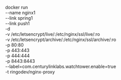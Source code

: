 docker run \
--name nginx1 \
--link spring1 \
--link push1 \
-d \
-v /etc/letsencrypt/live/:/etc/nginx/ssl/live/:ro \
-v /etc/letsencrypt/archive/:/etc/nginx/ssl/archive/:ro \
-p 80:80 \
-p 443:443 \
-p 444:444 \
-p 8443:8443 \
--label=com.centurylinklabs.watchtower.enable=true \
-t ringodev/nginx-proxy